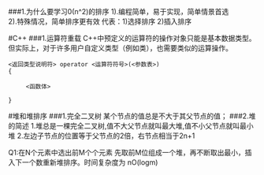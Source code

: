 ###1.为什么要学习0(n^2)的排序
1).编程简单，易于实现，简单情景首选</br>
2).特殊情况，简单排序更有效
代表：1)选择排序 2)插入排序


#C++
###1.运算符重载
C++中预定义的运算符的操作对象只能是基本数据类型。但实际上，对于许多用户自定义类型（例如类），也需要类似的运算操作。

```
<返回类型说明符> operator <运算符符号>(<参数表>)
{

     <函数体>

}
```

#堆和堆排序
###1.完全二叉树
某个节点的值总是不大于其父节点的值；
###2.堆的简述
1.堆总是一棵完全二叉树,值不大父节点就叫最大堆,值不小父节点就叫最小堆
2.左边子节点的位置等于父节点的2倍，右节点相当于2n+1


Q1:在N个元素中选出前M个个元素
先取前M位组成一个堆，再不断取出最小，插入下一个数重新堆排序。时间复杂度为 nO(logm)

